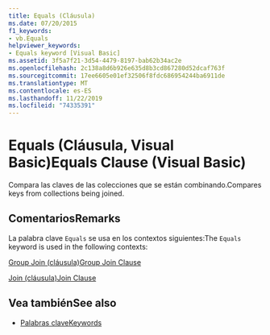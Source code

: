 ```yaml
---
title: Equals (Cláusula)
ms.date: 07/20/2015
f1_keywords:
- vb.Equals
helpviewer_keywords:
- Equals keyword [Visual Basic]
ms.assetid: 3f5a7f21-3d54-4479-8197-bab62b34ac2e
ms.openlocfilehash: 2c138a8d6b926e635d8b3cd867280d52dcaf763f
ms.sourcegitcommit: 17ee6605e01ef32506f8fdc686954244ba6911de
ms.translationtype: MT
ms.contentlocale: es-ES
ms.lasthandoff: 11/22/2019
ms.locfileid: "74335391"
---
```

# <a name="equals-clause-visual-basic"></a><span data-ttu-id="d611f-102">Equals (Cláusula, Visual Basic)</span><span class="sxs-lookup"><span data-stu-id="d611f-102">Equals Clause (Visual Basic)</span></span>
<span data-ttu-id="d611f-103">Compara las claves de las colecciones que se están combinando.</span><span class="sxs-lookup"><span data-stu-id="d611f-103">Compares keys from collections being joined.</span></span>  
  
## <a name="remarks"></a><span data-ttu-id="d611f-104">Comentarios</span><span class="sxs-lookup"><span data-stu-id="d611f-104">Remarks</span></span>  
 <span data-ttu-id="d611f-105">La palabra clave `Equals` se usa en los contextos siguientes:</span><span class="sxs-lookup"><span data-stu-id="d611f-105">The `Equals` keyword is used in the following contexts:</span></span>  
  
 [<span data-ttu-id="d611f-106">Group Join (cláusula)</span><span class="sxs-lookup"><span data-stu-id="d611f-106">Group Join Clause</span></span>](../../../visual-basic/language-reference/queries/group-join-clause.md)  
  
 [<span data-ttu-id="d611f-107">Join (cláusula)</span><span class="sxs-lookup"><span data-stu-id="d611f-107">Join Clause</span></span>](../../../visual-basic/language-reference/queries/join-clause.md)  
  
## <a name="see-also"></a><span data-ttu-id="d611f-108">Vea también</span><span class="sxs-lookup"><span data-stu-id="d611f-108">See also</span></span>

- [<span data-ttu-id="d611f-109">Palabras clave</span><span class="sxs-lookup"><span data-stu-id="d611f-109">Keywords</span></span>](../../../visual-basic/language-reference/keywords/index.md)
